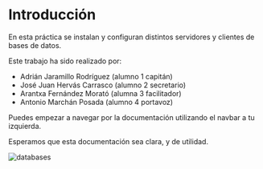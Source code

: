 # Introducción

En esta práctica se instalan y configuran distintos servidores y clientes de bases de datos.

Este trabajo ha sido realizado por:

- Adrián Jaramillo Rodríguez (alumno 1 capitán)
- José Juan Hervás Carrasco (alumno 2 secretario)
- Arantxa Fernández Morató (alumna 3 facilitador)
- Antonio Marchán Posada (alumno 4 portavoz)

Puedes empezar a navegar por la documentación utilizando el navbar a tu izquierda.

Esperamos que esta documentación sea clara, y de utilidad.

![databases](https://wallpapercave.com/wp/wp2347547.jpg)
